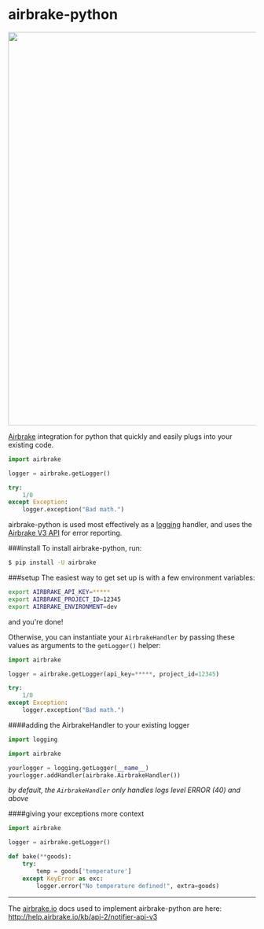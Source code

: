 airbrake-python
===============

<img src="http://f.cl.ly/items/3Z1A202C1U2j3E1O1N0n/python%2009.19.32.jpg" width=800px>

[Airbrake](https://airbrake.io/) integration for python that quickly and easily plugs into your existing code.

```python
import airbrake

logger = airbrake.getLogger()

try:
    1/0
except Exception:
    logger.exception("Bad math.")

```
airbrake-python is used most effectively as a [logging](http://docs.python.org/2/library/logging.html) handler, and uses the [Airbrake V3 API](https://help.airbrake.io/kb/api-2/notifier-api-v3) for error reporting.

###install
To install airbrake-python, run:
```bash
$ pip install -U airbrake
```

###setup
The easiest way to get set up is with a few environment variables:
```bash
export AIRBRAKE_API_KEY=*****
export AIRBRAKE_PROJECT_ID=12345
export AIRBRAKE_ENVIRONMENT=dev
```
and you're done!  


Otherwise, you can instantiate your `AirbrakeHandler` by passing these values as arguments to the `getLogger()` helper:
```python
import airbrake

logger = airbrake.getLogger(api_key=*****, project_id=12345)

try:
    1/0
except Exception:
    logger.exception("Bad math.")
```

####adding the AirbrakeHandler to your existing logger
```python
import logging

import airbrake

yourlogger = logging.getLogger(__name__)
yourlogger.addHandler(airbrake.AirbrakeHandler())
```
_by default, the `AirbrakeHandler` only handles logs level ERROR (40) and above_

####giving your exceptions more context
```python
import airbrake

logger = airbrake.getLogger()

def bake(**goods):
    try:
        temp = goods['temperature']
    except KeyError as exc:
        logger.error("No temperature defined!", extra=goods)
```

-----------------

The [airbrake.io](https://airbrake.io/) docs used to implement airbrake-python are here:
http://help.airbrake.io/kb/api-2/notifier-api-v3
